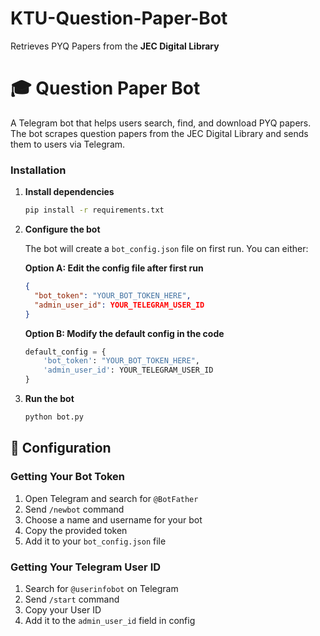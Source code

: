 # KTU-Question-Paper-Bot
Retrieves PYQ Papers from the **JEC Digital Library**


# 🎓 Question Paper Bot

A Telegram bot that helps users search, find, and download PYQ papers. The bot scrapes question papers from the JEC Digital Library and sends them to users via Telegram.

### Installation

1. **Install dependencies**
   ```bash
   pip install -r requirements.txt
   ```

3. **Configure the bot**
   
   The bot will create a `bot_config.json` file on first run. You can either:
   
   **Option A: Edit the config file after first run**
   ```json
   {
     "bot_token": "YOUR_BOT_TOKEN_HERE",
     "admin_user_id": YOUR_TELEGRAM_USER_ID
   }
   ```
   
   **Option B: Modify the default config in the code**
   ```python
   default_config = {
       'bot_token': "YOUR_BOT_TOKEN_HERE",
       'admin_user_id': YOUR_TELEGRAM_USER_ID
   }
   ```

4. **Run the bot**
   ```bash
   python bot.py
   ```

## 🔧 Configuration

### Getting Your Bot Token

1. Open Telegram and search for `@BotFather`
2. Send `/newbot` command
3. Choose a name and username for your bot
4. Copy the provided token
5. Add it to your `bot_config.json` file

### Getting Your Telegram User ID

1. Search for `@userinfobot` on Telegram
2. Send `/start` command
3. Copy your User ID
4. Add it to the `admin_user_id` field in config

